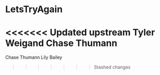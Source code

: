# LetsTryAgain
<<<<<<< Updated upstream
Tyler Weigand
Chase Thumann
=======

Chase Thumann
Lily Bailey
>>>>>>> Stashed changes
